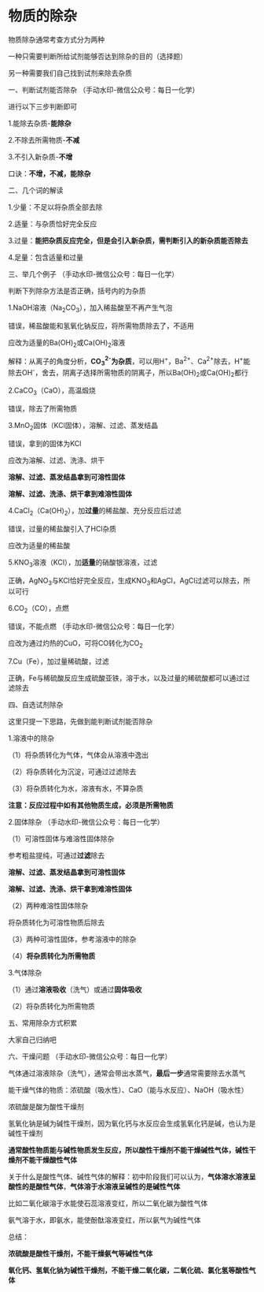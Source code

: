 # 物质的除杂

物质除杂通常考查方式分为两种

一种只需要判断所给试剂能够否达到除杂的目的（选择题）

另一种需要我们自己找到试剂来除去杂质

一、判断试剂能否除杂	（手动水印-微信公众号：每日一化学）

进行以下三步判断即可

1.能除去杂质-**能除杂**

2.不除去所需物质-**不减**

3.不引入新杂质-**不增**

口诀：**不增，不减，能除杂**

二、几个词的解读

1.少量：不足以将杂质全部去除

2.适量：与杂质恰好完全反应

3.过量：**能把杂质反应完全，但是会引入新杂质，需判断引入的新杂质能否除去**

4.足量：包含适量和过量

三、举几个例子	（手动水印-微信公众号：每日一化学）

判断下列除杂方法是否正确，括号内的为杂质

1.NaOH溶液（Na<sub>2</sub>CO<sub>3</sub>），加入稀盐酸至不再产生气泡

错误，稀盐酸能和氢氧化钠反应，将所需物质除去了，不适用

应改为适量的Ba(OH)<sub>2</sub>或Ca(OH)<sub>2</sub>溶液

解释：从离子的角度分析，**CO**​**<sub>3</sub>**​**<sup>2-</sup>**​**为杂质**，可以用H<sup>+</sup>，Ba<sup>2+</sup>、Ca<sup>2+</sup>除去，H<sup>+</sup>能除去OH<sup>-</sup>，舍去，阴离子选择所需物质的阴离子，所以Ba(OH)<sub>2</sub>或Ca(OH)<sub>2</sub>都行

2.CaCO<sub>3</sub>（CaO），高温煅烧

错误，除去了所需物质

3.MnO<sub>2</sub>固体（KCl固体），溶解、过滤、蒸发结晶

错误，拿到的固体为KCl

应改为溶解、过滤、洗涤、烘干

**溶解、过滤、蒸发结晶拿到可溶性固体**

**溶解、过滤、洗涤、烘干拿到难溶性固体**

4.CaCl<sub>2</sub>（Ca(OH)<sub>2</sub>），加**过量**的稀盐酸、充分反应后过滤

错误，过量的稀盐酸引入了HCl杂质

应改为适量的稀盐酸

5.KNO<sub>3</sub>溶液（KCl），加**适量**的硝酸银溶液，过滤

正确，AgNO<sub>3</sub>与KCl恰好完全反应，生成KNO<sub>3</sub>和AgCl，AgCl过滤可以除去，所以可行

6.CO<sub>2</sub>（CO），点燃

错误，不能点燃	（手动水印-微信公众号：每日一化学）

应改为通过灼热的CuO，可将CO转化为CO<sub>2</sub>

7.Cu（Fe），加过量稀硫酸，过滤

正确，Fe与稀硫酸反应生成硫酸亚铁，溶于水，以及过量的稀硫酸都可以通过过滤除去

四、自选试剂除杂

这里只提一下思路，先做到能判断试剂能否除杂

1.溶液中的除杂

（1）将杂质转化为气体，气体会从溶液中逸出

（2）将杂质转化为沉淀，可通过过滤除去

（3）将杂质转化为水，溶液有水，不算杂质

**注意：反应过程中如有其他物质生成，必须是所需物质**

2.固体除杂	（手动水印-微信公众号：每日一化学）

（1）可溶性固体与难溶性固体除杂

参考粗盐提纯，可通过**过滤**除去

**溶解、过滤、蒸发结晶拿到可溶性固体**

**溶解、过滤、洗涤、烘干拿到难溶性固体**

（2）两种难溶性固体除杂

将杂质转化为可溶性物质后除去

（3）两种可溶性固体，参考溶液中的除杂

（4）**将杂质转化为所需物质**

3.气体除杂

（1）通过**溶液吸收**（洗气）或通过**固体吸收**

（2）将杂质转化为所需物质

五、常用除杂方式积累

大家自己归纳吧

六、干燥问题	（手动水印-微信公众号：每日一化学）

气体通过溶液除杂（洗气），通常会带出水蒸气，**最后一步**通常需要除去水蒸气

能干燥气体的物质：浓硫酸（吸水性）、CaO（能与水反应）、NaOH（吸水性）

浓硫酸是酸为酸性干燥剂

氢氧化钠是碱为碱性干燥剂，因为氧化钙与水反应会生成氢氧化钙是碱，也认为是碱性干燥剂

**通常酸性物质能与碱性物质发生反应，所以酸性干燥剂不能干燥碱性气体，碱性干燥剂不能干燥酸性气体**

关于什么是酸性气体、碱性气体的解释：初中阶段我们可以认为，**气体溶水溶液呈酸性的是酸性气体**，**气体溶于水溶液呈碱性的是碱性气体**

比如二氧化碳溶于水能使石蕊溶液变红，所以二氧化碳为酸性气体

氨气溶于水，即氨水，能使酚酞溶液变红，所以氨气为碱性气体

总结：

**浓硫酸是酸性干燥剂，不能干燥氨气等碱性气体**

**氧化钙、氢氧化钠为碱性干燥剂，不能干燥二氧化碳，二氧化硫、氯化氢等酸性气体**

‍
